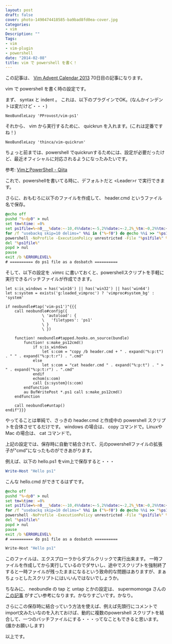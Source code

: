 ```yaml
---
layout: post
draft: false
cover: photo-1490474418585-ba9bad8fd0ea-cover.jpg
Categories:
- vim
Description: ""
Tags:
- vim
- vim-plugin
- powershell
date: "2014-02-08"
title: vim で powershell を書く！
---
```


この記事は、 [Vim Advent Calendar 2013](http://atnd.org/events/45072)
70日目の記事になります。

vim で powershell を書く時の設定です。

まず、 syntax と indent 。
これは、以下のプラグインでOK。(なんかインデントは変だけど・・・)

```vim
NeoBundleLazy 'PProvost/vim-ps1'
```

それから、 vim から実行するために、 quickrun
を入れます。(これは定番ですね！)

```vim
NeoBundleLazy 'thinca/vim-quickrun'
```

ちょっと前までは、powershell
でquickrunするためには、設定が必要だったけど、最近オフィシャルに対応されるようになったみたいです。

参考: [VimとPowerShell - Qiita](http://qiita.com/rbtnn/items/ea441a77181d29188880)

これで、powershellを書いてる時に、デフォルトだと \<Leader\>r
で実行できます。

さらに、おもむろに以下のファイルを作成して、 header.cmd
というファイル名で保存。

```bat
@echo off
pushd "%~dp0" > nul
set tm=%time: =0%
set ps1file=%~n0___%date:~-10,4%%date:~-5,2%%date:~-2,2%_%tm:~0,2%%tm:~3,2%%tm:~6,2%%tm:~9,2%.ps1
for /f "usebackq skip=10 delims=" %%i in ("%~f0") do @echo %%i >> "%ps1file%"
powershell -NoProfile -ExecutionPolicy unrestricted -File "%ps1file%" %*
del "%ps1file%"
popd > nul
pause
exit /b %ERRORLEVEL%
# ========== do ps1 file as a dosbatch ==========
```

そして、以下の設定を .vimrc
に書いておくと、powershellスクリプトを手軽に実行できるバッチファイルが作成できます。

```vim
let s:is_windows = has('win16') || has('win32') || has('win64')
let s:system = exists('g:loaded_vimproc') ? 'vimproc#system_bg' : 'system'

if neobundle#tap('vim-ps1')"{{{
    call neobundle#config({
                \ 'autoload': {
                \   'filetypes': 'ps1'
                \ }
                \ })

    function! neobundle#tapped.hooks.on_source(bundle)
        function! s:make_ps12cmd()
            if s:is_windows
                let s:com = "copy /b header.cmd + " . expand("%:p:t") . " " . expand("%:p:t:r") . ".cmd"
            else
                let s:com = "cat header.cmd " . expand("%:p:t") . " > " . expand("%:p:t:r") . ".cmd"
            endif
            echom(s:com)
            call {s:system}(s:com)
        endfunction
        au BufWritePost *.ps1 call s:make_ps12cmd()
    endfunction

    call neobundle#untap()
endif"}}}
```

やってることは単純で、さっきの header.cmd と作成中の powershell
スクリプトを合体させてるだけです。 windows の場合は、 copy
コマンドで。LinuxやMac の場合は、 cat コマンドで。

上記の設定では、保存時に自動で結合されて、元のpowershellファイルの拡張子が"cmd"になったものができあがります。

例えば、以下の hello.ps1 をvim上で保存すると・・・

```ps1
Write-Host "Hello ps1"
```

こんな hello.cmd ができてるはずです。

```bat
@echo off
pushd "%~dp0" > nul
set tm=%time: =0%
set ps1file=%~n0___%date:~-10,4%%date:~-5,2%%date:~-2,2%_%tm:~0,2%%tm:~3,2%%tm:~6,2%%tm:~9,2%.ps1
for /f "usebackq skip=10 delims=" %%i in ("%~f0") do @echo %%i >> "%ps1file%"
powershell -NoProfile -ExecutionPolicy unrestricted -File "%ps1file%" %*
del "%ps1file%"
popd > nul
pause
exit /b %ERRORLEVEL%
# ========== do ps1 file as a dosbatch ==========

Write-Host "Hello ps1"
```

このファイルは、エクスプローラからダブルクリックで実行出来ます。
一時ファイルを作成してから実行しているのでダサいし、途中でスクリプトを強制終了すると一時ファイルが残ったままになるという致命的な問題はありますが、まぁちょっとしたスクリプトにはいいんではないでしょうか。

ちなみに、 neobundle の tap と untap とかの設定は、 supermomonga
さんの
[この記事](http://blog.supermomonga.com/articles/vim/neobundle-sugoi-setting.html)
がすごい参考になります。かなりすごいです。かなり。

さらにこの保存時に結合っていう方法を使えば、例えば先頭行にコメントで
import文みたいなのを入れておけば、動的に複数のpowershell
スクリプトを結合して、一つのバッチファイルにする・・・ってなこともできると思います。(誰かお願いします)

以上です。

